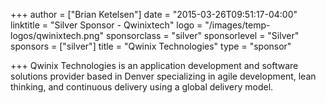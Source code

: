 +++
author = ["Brian Ketelsen"]
date = "2015-03-26T09:51:17-04:00"
linktitle = "Silver Sponsor - Qwinixtech"
logo = "/images/temp-logos/qwinixtech.png"
sponsorclass = "silver"
sponsorlevel = "Silver"
sponsors = ["silver"]
title = "Qwinix Technologies"
type = "sponsor"

+++
Qwinix Technologies is an application development and software solutions provider based in Denver specializing in agile development, lean thinking, and continuous delivery using a global delivery model.
